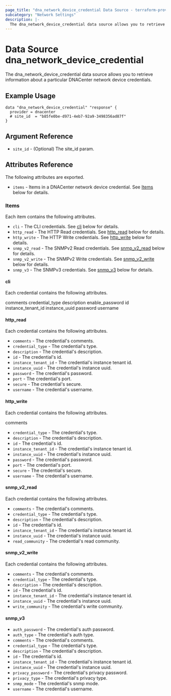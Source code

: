 ```yaml
---
page_title: "dna_network_device_credential Data Source - terraform-provider-dnacenter"
subcategory: "Network Settings"
description: |-
  The dna_network_device_credential data source allows you to retrieve information about a particular DNACenter network device credentials.
---
```


# Data Source dna_network_device_credential

The dna_network_device_credential data source allows you to retrieve information about a particular DNACenter network device credentials.

## Example Usage

```hcl
data "dna_network_device_credential" "response" {
  provider = dnacenter
  # site_id  = "b85fe0be-d971-4eb7-92a9-3498356ad87f"
}
```

## Argument Reference

- `site_id` - (Optional) The site_id param.

## Attributes Reference

The following attributes are exported.

- `items` - Items in a DNACenter network device credential. See [Items](#items) below for details.

### Items

Each item contains the following attributes.

- `cli` - The CLI credentials. See [cli](#cli) below for details.
- `http_read` - The HTTP Read credentials. See [http_read](#http_read) below for details.
- `http_write` - The HTTP Write credentials. See [http_write](#http_write) below for details.
- `snmp_v2_read` - The SNMPv2 Read credentials. See [snmp_v2_read](#snmp_v2_read) below for details.
- `snmp_v2_write` - The SNMPv2 Write credentials. See [snmp_v2_write](#snmp_v2_write) below for details.
- `snmp_v3` - The SNMPv3 credentials. See [snmp_v3](#snmp_v3) below for details.

#### cli

Each credential contains the following attributes.

comments
credential_type
description
enable_password
id
instance_tenant_id
instance_uuid
password
username

#### http_read

Each credential contains the following attributes.

- `comments` - The credential's comments.
- `credential_type` - The credential's type.
- `description` - The credential's description.
- `id` - The credential's id.
- `instance_tenant_id` - The credential's instance tenant id.
- `instance_uuid` - The credential's instance uuid.
- `password` - The credential's password.
- `port` - The credential's port.
- `secure` - The credential's secure.
- `username` - The credential's username.

#### http_write

Each credential contains the following attributes.

comments

- `credential_type` - The credential's type.
- `description` - The credential's description.
- `id` - The credential's id.
- `instance_tenant_id` - The credential's instance tenant id.
- `instance_uuid` - The credential's instance uuid.
- `password` - The credential's password.
- `port` - The credential's port.
- `secure` - The credential's secure.
- `username` - The credential's username.

#### snmp_v2_read

Each credential contains the following attributes.

- `comments` - The credential's comments.
- `credential_type` - The credential's type.
- `description` - The credential's description.
- `id` - The credential's id.
- `instance_tenant_id` - The credential's instance tenant id.
- `instance_uuid` - The credential's instance uuid.
- `read_community` - The credential's read community.

#### snmp_v2_write

Each credential contains the following attributes.

- `comments` - The credential's comments.
- `credential_type` - The credential's type.
- `description` - The credential's description.
- `id` - The credential's id.
- `instance_tenant_id` - The credential's instance tenant id.
- `instance_uuid` - The credential's instance uuid.
- `write_community` - The credential's write community.

#### snmp_v3

- `auth_password` - The credential's auth password.
- `auth_type` - The credential's auth type.
- `comments` - The credential's comments.
- `credential_type` - The credential's type.
- `description` - The credential's description.
- `id` - The credential's id.
- `instance_tenant_id` - The credential's instance tenant id.
- `instance_uuid` - The credential's instance uuid.
- `privacy_password` - The credential's privacy password.
- `privacy_type` - The credential's privacy type.
- `snmp_mode` - The credential's snmp mode.
- `username` - The credential's username.
